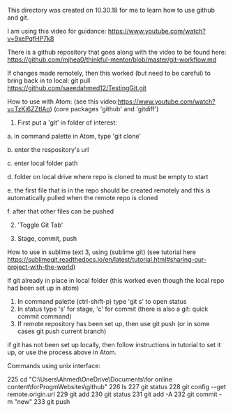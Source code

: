 This directory was created on 10.30.18 for me to learn how to use github and git.

I am using this video for guidance:
https://www.youtube.com/watch?v=9xePqfHP7k8


There is a github repository that goes along with the video to be found here:
https://github.com/mjhea0/thinkful-mentor/blob/master/git-workflow.md

If changes made remotely, then this worked (but need to be careful) to bring back in to local:
git pull https://github.com/saeedahmed12/TestingGit.git


How to use with Atom:
(see this video:https://www.youtube.com/watch?v=TzKi6ZZtIAo)
(core packages 'github' and 'gitdiff')

1. First put a 'git' in folder of interest:

  a. in command palette in Atom, type 'git clone'
  
  b. enter the respository's url
  
  c. enter local folder path
  
  d. folder on local drive where repo is cloned to must be empty to start
  
  e. the first file that is in the repo should be created remotely and this is automatically pulled when the remote repo is cloned
  
  f. after that other files can be pushed

2. 'Toggle Git Tab'

3.  Stage, commit, push


How to use in sublime text 3, using (sublime git)
(see tutorial here   https://sublimegit.readthedocs.io/en/latest/tutorial.html#sharing-our-project-with-the-world)


If git already in place in local folder (this worked even though the local repo had been set up in atom)
1. In command palette (ctrl-shift-p) type 'git s' to open status
2. In status type 's' for stage, 'c' for commit (there is also a git: quick commit command)
3. If remote repository has been set up, then use git push (or in some cases git push current branch)

if git has not been set up locally, then follow instructions in tutorial to set it up, or use the process above in Atom.


Commands using unix interface:

  225  cd "C:\Users\Ahmed\OneDrive\Documents\for online content\forProgmWebsites\github"
  226  ls
  227  git status
  228  git config --get remote.origin.url
  229  git add
  230  git status
  231  git add -A
  232  git commit -m "new"
  233  git push



